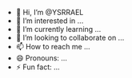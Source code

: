 - 👋 Hi, I’m @YSRRAEL
- 👀 I’m interested in ...
- 🌱 I’m currently learning ...
- 💞️ I’m looking to collaborate on ...
- 📫 How to reach me ...
- 😄 Pronouns: ...
- ⚡ Fun fact: ...

<!---
YSRRAEL/YSRRAEL is a ✨ special ✨ repository because its `README.md` (this file) appears on your GitHub profile.
You can click the Preview link to take a look at your changes.
--->
